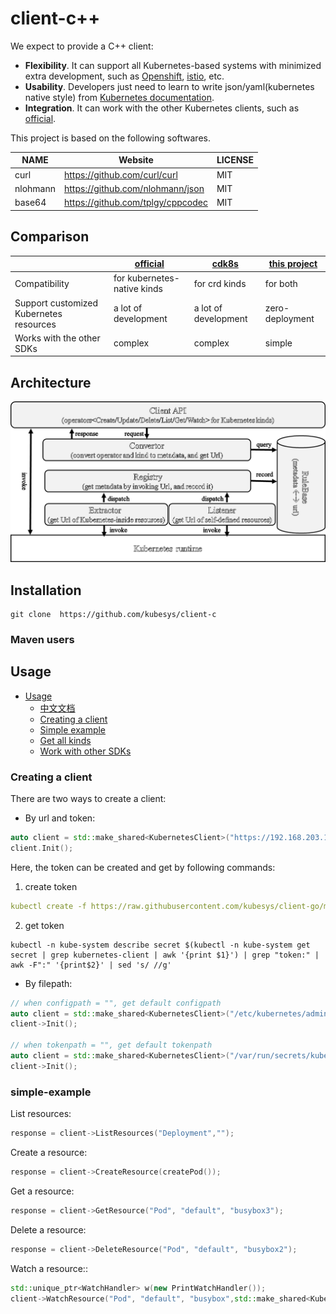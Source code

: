 # client-c++

We expect to provide a C++ client:

- **Flexibility**. It can support all Kubernetes-based systems with minimized extra development, such
  as [Openshift](https://www.redhat.com/en/technologies/cloud-computing/openshift), [istio](https://istio.io/), etc.
- **Usability**. Developers just need to learn to write json/yaml(kubernetes native style)
  from [Kubernetes documentation](https://kubernetes.io/docs/home/).
- **Integration**. It can work with the other Kubernetes clients, such
  as  [official](https://github.com/kubernetes-client/go).

This project is based on the following softwares. 

| NAME  |   Website                       | LICENSE         | 
|-------|---------------------------------|-----------------|
| curl |  https://github.com/curl/curl | MIT  |
| nlohmann |  https://github.com/nlohmann/json | MIT  |
| base64 |  https://github.com/tplgy/cppcodec | MIT  |


## Comparison

|                           | [official](https://github.com/kubernetes-client/go) | [cdk8s](https://cdk8s.io/) | [this project](https://github.com/kubesys/kubernetes-client-go)  | 
|---------------------------|------------------|------------------|-------------------|
|        Compatibility                      | for kubernetes-native kinds    | for crd kinds                 |  for both |
|  Support customized Kubernetes resources  |  a lot of development          | a lot of development          |  zero-deployment     |
|    Works with the other SDKs              |  complex                       | complex                       |  simple              |     

## Architecture

![avatar](./docs/arch.png)

## Installation

```shell
git clone  https://github.com/kubesys/client-c
```

### Maven users

## Usage

- [Usage](#usage)
    - [中文文档](https://www.yuque.com/kubesys/kubernetes-client/overview)
    - [Creating a client](#creating-a-client)
    - [Simple example](#simple-example)
    - [Get all kinds](#get-all-kinds)
    - [Work with other SDKs](#work-with-other-sdks)

### Creating a client

There are two ways to create a client:

- By url and token:

```c++
auto client = std::make_shared<KubernetesClient>("https://192.168.203.130:6443",token);
client.Init();
```

Here, the token can be created and get by following commands:

1. create token

```yaml
kubectl create -f https://raw.githubusercontent.com/kubesys/client-go/master/account.yaml
```

2. get token

```kubectl
kubectl -n kube-system describe secret $(kubectl -n kube-system get secret | grep kubernetes-client | awk '{print $1}') | grep "token:" | awk -F":" '{print$2}' | sed 's/ //g'

```

- By filepath:

```c++
// when configpath = "", get default configpath
auto client = std::make_shared<KubernetesClient>("/etc/kubernetes/admin.conf",CONFIGFILE);
client->Init();

// when tokenpath = "", get default tokenpath
auto client = std::make_shared<KubernetesClient>("/var/run/secrets/kubernetes.io/serviceaccount/token",TOKENFIlE);
client->Init();
```

### simple-example
List resources:

```c++
response = client->ListResources("Deployment","");
```

Create a resource:

```c++
response = client->CreateResource(createPod());
```

Get a resource:

```c++
response = client->GetResource("Pod", "default", "busybox3");
```

Delete a resource:

```c++
response = client->DeleteResource("Pod", "default", "busybox2");
```

Watch a resource::
```c++
std::unique_ptr<WatchHandler> w(new PrintWatchHandler());
client->WatchResource("Pod", "default", "busybox",std::make_shared<KubernetesWatcher>(client,std::move(w)));
```


